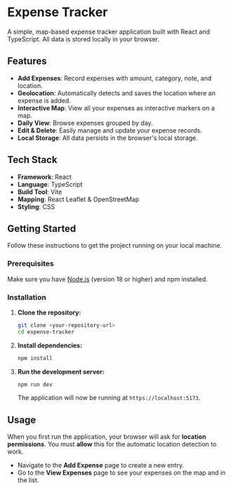 # Expense Tracker

A simple, map-based expense tracker application built with React and TypeScript. All data is stored locally in your browser.

## Features

  - **Add Expenses**: Record expenses with amount, category, note, and location.
  - **Geolocation**: Automatically detects and saves the location where an expense is added.
  - **Interactive Map**: View all your expenses as interactive markers on a map.
  - **Daily View**: Browse expenses grouped by day.
  - **Edit & Delete**: Easily manage and update your expense records.
  - **Local Storage**: All data persists in the browser's local storage.

## Tech Stack

  - **Framework**: React
  - **Language**: TypeScript
  - **Build Tool**: Vite
  - **Mapping**: React Leaflet & OpenStreetMap
  - **Styling**: CSS

## Getting Started

Follow these instructions to get the project running on your local machine.

### Prerequisites

Make sure you have [Node.js](https://nodejs.org/) (version 18 or higher) and npm installed.

### Installation

1.  **Clone the repository:**

    ```sh
    git clone <your-repository-url>
    cd expense-tracker
    ```

2.  **Install dependencies:**

    ```sh
    npm install
    ```

3.  **Run the development server:**

    ```sh
    npm run dev
    ```

    The application will now be running at `https://localhost:5173`.

## Usage

When you first run the application, your browser will ask for **location permissions**. You must **allow** this for the automatic location detection to work.

  - Navigate to the **Add Expense** page to create a new entry.
  - Go to the **View Expenses** page to see your expenses on the map and in the list.